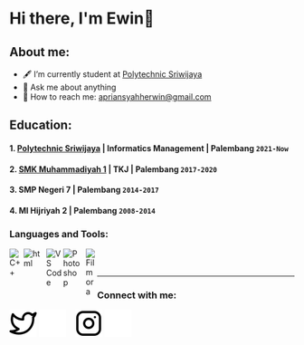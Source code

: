 # Hi there, I'm Ewin👋
## About me:
- 🖋️ I’m currently student at [Polytechnic Sriwijaya](https://www.polsri.ac.id)
- 💬 Ask me about anything
- 📧 How to reach me: apriansyahherwin@gmail.com


## Education:

#### 1. [Polytechnic Sriwijaya](https://www.polsri.ac.id) | Informatics Management | Palembang `2021-Now`

#### 2. [SMK Muhammadiyah 1](https://www.smkmuhammadiyah1plg.sch.id) | TKJ | Palembang `2017-2020`

#### 3. SMP Negeri 7 | Palembang `2014-2017`

#### 4. MI Hijriyah 2 | Palembang `2008-2014`

### Languages and Tools:

[<img align="left" alt="C++" width="25px" src="https://kinsta.com/wp-content/uploads/2021/03/cpp_logo-768x863.png" />][webdev]
[<img align="left" alt="html" width="30px" src="https://www.logolynx.com/images/logolynx/s_97/97e9aeba921974016df5da3abe701319.png" style="padding-right:10px;" />][webdev]
[<img align="left" alt="VS Code" width="30px" src="https://mobilemancerblog.blob.core.windows.net/blog/2020/08/vs-code-logo-transp.png" />][webdev]
[<img align="left" alt="Photoshop" width="30px" src="https://tse3.mm.bing.net/th?id=OIP.OkkqIvJacVvbR2R2ezRXGQHaHS&pid=Api&P=0" style="padding-right:10px;" />][webdev]
[<img align="left" alt="Filmora" width="20px" src="https://gaeapeople.com/wp-content/uploads/2018/10/Logo-filmora-square.png" style="padding-right:0px;" />][webdev]

<br />
<br />

---
### Connect with me:

[![website](./img/twitter-light.svg)](https://twitter.com/reanndd#gh-light-mode-only)
[![website](./img/twitter-dark.svg)](https://twitter.com/reanndd#gh-dark-mode-only)
&nbsp;&nbsp;
[![website](./img/instagram-light.svg)](https://instagram.com/herwinapr#gh-light-mode-only)
[![website](./img/instagram-dark.svg)](https://instagram.com/herwinapr#gh-dark-mode-only)
&nbsp;&nbsp;


[webdev]: https://github.com/reanndd
